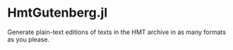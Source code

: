 # HmtGutenberg.jl

Generate plain-text editions of texts in the HMT archive in as many formats as you please.
